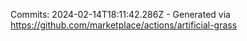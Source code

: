 Commits: 2024-02-14T18:11:42.286Z - Generated via https://github.com/marketplace/actions/artificial-grass
<br>
